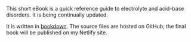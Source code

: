 This short eBook is a quick reference guide to electrolyte and acid-base disorders.  It is being continually updated.  

It is written in [bookdown](https://github.com/rstudio/bookdown).  The source files are hosted on GitHub; the final book will be published on my Netlify site.   